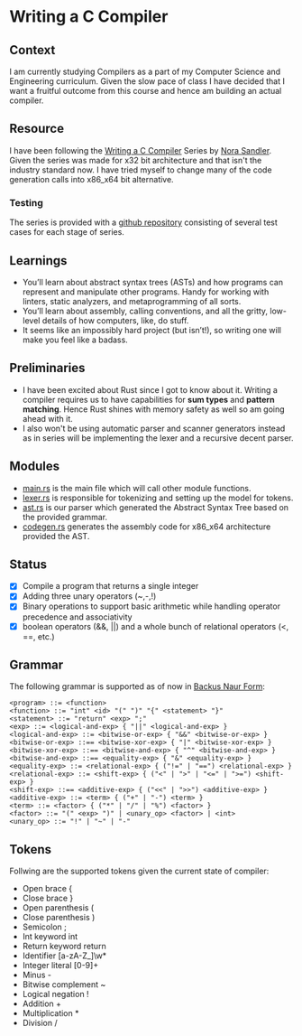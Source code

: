 # Writing a C Compiler

## Context

I am currently studying Compilers as a part of my Computer Science and Engineering curriculum. Given the slow pace of class I have decided that I want a fruitful outcome from this course and hence am building an actual compiler.

## Resource

I have been following the [Writing a C Compiler](https://norasandler.com/2017/11/29/Write-a-Compiler.html) Series by [Nora Sandler](https://norasandler.com/about/). Given the series was made for x32 bit architecture and that isn't the industry standard now. I have tried myself to change many of the code generation calls into x86_x64 bit alternative.

### Testing

The series is provided with a [github repository](https://github.com/nlsandler/write_a_c_compiler) consisting of several test cases for each stage of series.

## Learnings

- You’ll learn about abstract syntax trees (ASTs) and how programs can represent and manipulate other programs. Handy for working with linters, static analyzers, and metaprogramming of all sorts.
- You’ll learn about assembly, calling conventions, and all the gritty, low-level details of how computers, like, do stuff.
- It seems like an impossibly hard project (but isn’t!), so writing one will make you feel like a badass.

## Preliminaries

- I have been excited about Rust since I got to know about it. Writing a compiler requires us to have capabilities for **sum types** and **pattern matching**. Hence Rust shines with memory safety as well so am going ahead with it.
- I also won't be using automatic parser and scanner generators instead as in series will be implementing the lexer and a recursive decent parser.

## Modules

- [main.rs](./src/main.rs) is the main file which will call other module functions.
- [lexer.rs](./src/lex/mod.rs) is responsible for tokenizing and setting up the model for tokens.
- [ast.rs](./src/ast/mod.rs) is our parser which generated the Abstract Syntax Tree based on the provided grammar.
- [codegen.rs](./src/codegen/mod.rs) generates the assembly code for x86_x64 architecture provided the AST.

## Status

- [x] Compile a program that returns a single integer
- [x] Adding three unary operators (~,-,!)
- [x] Binary operations to support basic arithmetic while handling operator precedence and associativity
- [x] boolean operators (&&, ||) and a whole bunch of relational operators (<, ==, etc.)

## Grammar

The following grammar is supported as of now in [Backus Naur Form](https://en.wikipedia.org/wiki/Backus%E2%80%93Naur_form):

```
<program> ::= <function>
<function> ::= "int" <id> "(" ")" "{" <statement> "}"
<statement> ::= "return" <exp> ";"
<exp> ::= <logical-and-exp> { "||" <logical-and-exp> }
<logical-and-exp> ::= <bitwise-or-exp> { "&&" <bitwise-or-exp> }
<bitwise-or-exp> ::== <bitwise-xor-exp> { "|" <bitwise-xor-exp> }
<bitwise-xor-exp> ::== <bitwise-and-exp> { "^" <bitwise-and-exp> }
<bitwise-and-exp> ::== <equality-exp> { "&" <equality-exp> }
<equality-exp> ::= <relational-exp> { ("!=" | "==") <relational-exp> }
<relational-exp> ::= <shift-exp> { ("<" | ">" | "<=" | ">=") <shift-exp> }
<shift-exp> ::== <additive-exp> { ("<<" | ">>") <additive-exp> }
<additive-exp> ::= <term> { ("+" | "-") <term> }
<term> ::= <factor> { ("*" | "/" | "%") <factor> }
<factor> ::= "(" <exp> ")" | <unary_op> <factor> | <int>
<unary_op> ::= "!" | "~" | "-"
```

## Tokens

Follwing are the supported tokens given the current state of compiler:

- Open brace {
- Close brace }
- Open parenthesis (
- Close parenthesis )
- Semicolon ;
- Int keyword int
- Return keyword return
- Identifier [a-zA-Z_]\w*
- Integer literal [0-9]+
- Minus -
- Bitwise complement ~
- Logical negation !
- Addition +
- Multiplication *
- Division /
